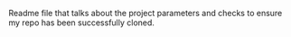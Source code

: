 Readme file that talks about the project parameters and checks to ensure my repo has been successfully cloned.
